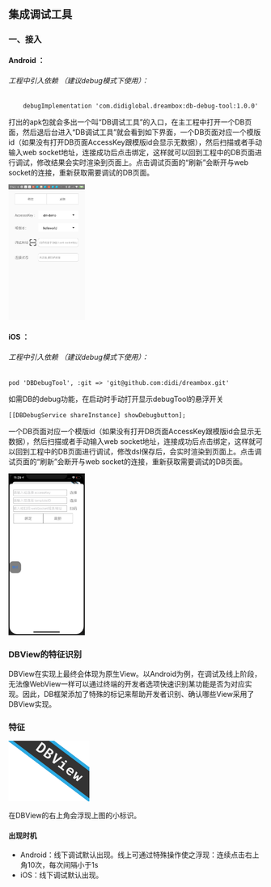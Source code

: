 ## 集成调试工具

### 一、接入

#### Android ：

###### 工程中引入依赖 （建议debug模式下使用）：

```
    debugImplementation 'com.didiglobal.dreambox:db-debug-tool:1.0.0'
```

打出的apk包就会多出一个叫“DB调试工具”的入口，在主工程中打开一个DB页面，然后退后台进入“DB调试工具”就会看到如下界面，一个DB页面对应一个模版id（如果没有打开DB页面AccessKey跟模版id会显示无数据），然后扫描或者手动输入web socket地址，连接成功后点击绑定，这样就可以回到工程中的DB页面进行调试，修改结果会实时渲染到页面上。点击调试页面的“刷新”会断开与web socket的连接，重新获取需要调试的DB页面。

<img src="../assets/db_debug_tool.png" width="30%">

#### iOS ：

###### 工程中引入依赖 （建议debug模式下使用）：

```
pod 'DBDebugTool', :git => 'git@github.com:didi/dreambox.git'
```

如需DB的debug功能，在启动时手动打开显示debugTool的悬浮开关

```
[[DBDebugService shareInstance] showDebugbutton];
```

一个DB页面对应一个模版id（如果没有打开DB页面AccessKey跟模版id会显示无数据），然后扫描或者手动输入web socket地址，连接成功后点击绑定，这样就可以回到工程中的DB页面进行调试，修改dsl保存后，会实时渲染到页面上。点击调试页面的“刷新”会断开与web socket的连接，重新获取需要调试的DB页面。

<img src="../assets/ios_debug_tool.png" width="30%">


### DBView的特征识别

DBView在实现上最终会体现为原生View。以Android为例，在调试及线上阶段，无法像WebView一样可以通过终端的开发者选项快速识别某功能是否为对应实现。因此，DB框架添加了特殊的标记来帮助开发者识别、确认哪些View采用了DBView实现。

### 特征

![](../assets/dbview_debug_tag.png)

在DBView的右上角会浮现上图的小标识。

#### 出现时机

- Android：线下调试默认出现。线上可通过特殊操作使之浮现：连续点击右上角10次，每次间隔小于1s
- iOS：线下调试默认出现。